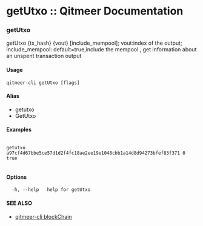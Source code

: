# getUtxo :: Qitmeer Documentation

### getUtxo <a href="#getutxo" id="getutxo"></a>

getUtxo {tx\_hash} {vout} \[include\_mempool]; vout:index of the output; include\_mempool: default=true,include the mempool , get information about an unspent transaction output

#### Usage <a href="#usage" id="usage"></a>

```
qitmeer-cli getUtxo [flags]
```

#### Alias <a href="#alias" id="alias"></a>

* getutxo
* GetUtxo

#### Examples <a href="#examples" id="examples"></a>

```

getutxo a97cf4d67bbe5ce57d1d2f4fc18ae2ee19e1048cbb1a14d8d94273bfef83f371 0 true
	
```

#### Options <a href="#options" id="options"></a>

```
  -h, --help   help for getUtxo
```

#### SEE ALSO <a href="#see-also" id="see-also"></a>

* [qitmeer-cli blockChain](broken-reference)
